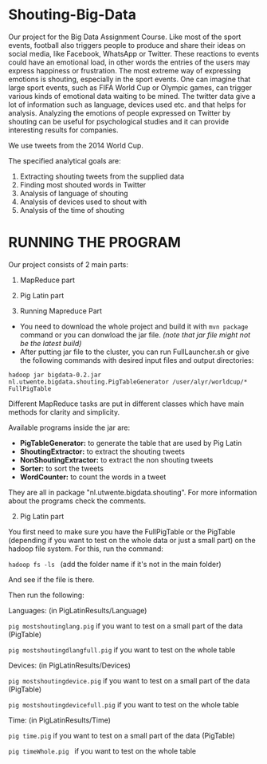 # Shouting-Big-Data
Our project for the Big Data Assignment Course.
Like most of the sport events, football also triggers people to produce and share their ideas on social media, like Facebook, WhatsApp or Twitter. These reactions to events could have an emotional load, in other words the entries of the users may express happiness or frustration. The most extreme way of expressing emotions is shouting, especially in the sport events. One can imagine that large sport events, such as FIFA World Cup or Olympic games, can trigger various kinds of emotional data waiting to be mined. The twitter data give a lot of information such as language, devices used etc. and that helps for analysis. 
Analyzing the emotions of people expressed on Twitter by shouting can be useful for psychological studies and it can provide interesting results for companies.

We use tweets from the 2014 World Cup.

The specified analytical goals are:
1. Extracting shouting tweets from the supplied data
2. Finding most shouted words in Twitter
3. Analysis of language of shouting
4. Analysis of devices used to shout with
5. Analysis of the time of shouting

# RUNNING THE PROGRAM

Our project consists of 2 main parts:
1) MapReduce part
2) Pig Latin part

1) Running Mapreduce Part

- You need to download the whole project and build it with `mvn package `command or you can donwload the jar file. *(note that jar file might not be the latest build)*
- After putting jar file to the cluster, you can run FullLauncher.sh or give the following commands with desired input files and output directories:

`hadoop jar bigdata-0.2.jar nl.utwente.bigdata.shouting.PigTableGenerator /user/alyr/worldcup/* FullPigTable`

Different MapReduce tasks are put in different classes which have main methods for clarity and simplicity.

Available programs inside the jar are:

 - **PigTableGenerator:**		to generate the table that are used by Pig Latin
 - **ShoutingExtractor:**		to extract the shouting tweets
 - **NonShoutingExtractor:**	to extract the non shouting tweets
 - **Sorter:**			to sort the tweets
 - **WordCounter:**			to count the words in a tweet

They are all in package "nl.utwente.bigdata.shouting". For more information about the programs check the comments.

2) Pig Latin part

You first need to make sure you have the FullPigTable or the PigTable (depending if you want to test on the whole data or just a small part) on the hadoop file system. For this, run the command:

`hadoop fs -ls `
(add the folder name if it's not in the main folder)
	
And see if the file is there.

Then run the following:

Languages: (in PigLatinResults/Language)

`pig mostshoutinglang.pig`		if you want to test on a small part of the data (PigTable)
	
`pig mostshoutingdlangfull.pig`		if you want to test on the whole table

Devices: (in PigLatinResults/Devices)
	
`pig mostshoutingdevice.pig`		if you want to test on a small part of the data (PigTable)
	
`pig mostshoutingdevicefull.pig`		if you want to test on the whole table

Time: (in PigLatinResults/Time)

`pig time.pig`			if you want to test on a small part of the data (PigTable)
	
`pig timeWhole.pig `		if you want to test on the whole table
	
